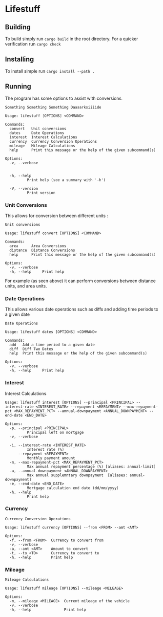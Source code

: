 # Lifestuff

## Building

To build simply run `cargo build` in the root directory. For a quicker verification run `cargo check`

## Installing

To install simple run `cargo install --path .`

## Running

The program has some options to assist with conversions.

```
Something Something Something Daaaarksiiiide

Usage: lifestuff [OPTIONS] <COMMAND>

Commands:
  convert   Unit conversions
  dates     Date Operations
  interest  Interest Calculations
  currency  Currency Conversion Operations
  mileage   Mileage Calculations
  help      Print this message or the help of the given subcommand(s)

Options:
  -v, --verbose


  -h, --help
          Print help (see a summary with '-h')

  -V, --version
          Print version

```

### Unit Conversions

This allows for conversion between different units :

```
Unit conversions

Usage: lifestuff convert [OPTIONS] <COMMAND>

Commands:
  area      Area Conversions
  distance  Distance Conversions
  help      Print this message or the help of the given subcommand(s)

Options:
  -v, --verbose
  -h, --help     Print help
```

For example (as seen above) it can perform conversions between distance units, and area units.

### Date Operations

This allows various date operations such as diffs and adding time periods to a given date

```
Date Operations

Usage: lifestuff dates [OPTIONS] <COMMAND>

Commands:
  add   Add a time period to a given date
  diff  Diff Two Dates
  help  Print this message or the help of the given subcommand(s)

Options:
  -v, --verbose
  -h, --help     Print help
```

### Interest

Interest Calculations

```
Usage: lifestuff interest [OPTIONS] --principal <PRINCIPAL> --interest-rate <INTEREST_RATE> --repayment <REPAYMENT> --max-repayment-pct <MAX_REPAYMENT_PCT> --annual-downpayment <ANNUAL_DOWNPAYMENT> --end-date <END_DATE>

Options:
  -p, --principal <PRINCIPAL>
          Principal left on mortgage
  -v, --verbose

  -i, --interest-rate <INTEREST_RATE>
          Interest rate (%)
      --repayment <REPAYMENT>
          Monthly payment amount
  -m, --max-repayment-pct <MAX_REPAYMENT_PCT>
          Max annual repayment percentage (%) [aliases: annual-limit]
  -a, --annual-downpayment <ANNUAL_DOWNPAYMENT>
          Max annual supplemntary downpayment  [aliases: annual-downpayment]
  -e, --end-date <END_DATE>
          Mortgage calculation end date (dd/mm/yyyy)
  -h, --help
          Print help
```

### Currency

```
Currency Conversion Operations

Usage: lifestuff currency [OPTIONS] --from <FROM> --amt <AMT>

Options:
  -f, --from <FROM>  Currency to convert from
  -v, --verbose
  -a, --amt <AMT>    Amount to convert
  -t, --to <TO>      Currency to convert to
  -h, --help         Print help

```

### Mileage

```
Mileage Calculations

Usage: lifestuff mileage [OPTIONS] --mileage <MILEAGE>

Options:
  -m, --mileage <MILEAGE>  Current mileage of the vehicle
  -v, --verbose
  -h, --help               Print help

```
